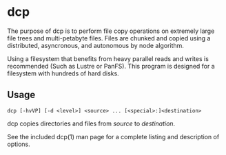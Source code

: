 dcp
===
The purpose of dcp is to perform file copy operations on extremely large file
trees and multi-petabyte files. Files are chunked and copied using a
distributed, asyncronous, and autonomous by node algorithm.

Using a filesystem that benefits from heavy parallel reads and writes is
recommended (Such as Lustre or PanFS). This program is designed for a
filesystem with hundreds of hard disks.

Usage
-----

```dcp [-hvVP] [-d <level>] <source> ... [<special>:]<destination>```

dcp copies directories and files from *source* to *destination*.

See the included dcp(1) man page for a complete listing and description of
options.
